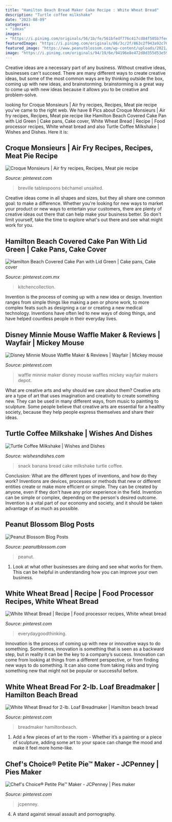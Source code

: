 ```yaml
---
title: "Hamilton Beach Bread Maker Cake Recipe : White Wheat Bread"
description: "Turtle coffee milkshake"
date: "2023-08-09"
categories:
- "ideas"
images:
- "https://i.pinimg.com/originals/56/1b/fe/561bfedf776c417cd84f505b7fee7982.jpg"
featuredImage: "https://i.pinimg.com/originals/86/3c/2f/863c2f943a92c7001bf4cfe506fb5c9f.jpg"
featured_image: "https://www.peanutblossom.com/wp-content/uploads/2021/07/chocolatefrogs-feature-1-320x320.jpg"
image: "https://i.pinimg.com/originals/94/19/6e/94196e8e472d8d355d53e59f60c5b22e.jpg"
---
```



Creative ideas are a necessary part of any business. Without creative ideas, businesses can't succeed. There are many different ways to create creative ideas, but some of the most common ways are by thinking outside the box, coming up with new ideas, and brainstorming. brainstorming is a great way to come up with new ideas because it allows you to be creative and problem-solve.

	

		
looking for Croque Monsieurs | Air fry recipes, Recipes, Meat pie recipe you've came to the right web. We have 8 Pics about Croque Monsieurs | Air fry recipes, Recipes, Meat pie recipe like Hamilton Beach Covered Cake Pan with Lid Green | Cake pans, Cake cover, White Wheat Bread | Recipe | Food processor recipes, White wheat bread and also Turtle Coffee Milkshake | Wishes and Dishes. Here it is:
		
    
## Croque Monsieurs | Air Fry Recipes, Recipes, Meat Pie Recipe

<img loading=lazy src="https://i.pinimg.com/originals/eb/d9/64/ebd964c9654837c465e3e748604b57df.jpg" onerror="this.onerror=null;this.src='https://tse1.mm.bing.net/th?id=OIP.Ayc6E-4WUGk_eOsPcNstfAHaEK&amp;pid=15.1';" alt="Croque Monsieurs | Air fry recipes, Recipes, Meat pie recipe">

_Source: pinterest.com_

>breville tablespoons béchamel unsalted. 

	

Creative ideas come in all shapes and sizes, but they all share one common goal: to make a difference. Whether you're looking for new ways to market your product or new ways to entertain your customers, there are plenty of creative ideas out there that can help make your business better. So don't limit yourself, take the time to explore what's out there and see what might work for you.

    
## Hamilton Beach Covered Cake Pan With Lid Green | Cake Pans, Cake Cover

<img loading=lazy src="https://i.pinimg.com/originals/56/1b/fe/561bfedf776c417cd84f505b7fee7982.jpg" onerror="this.onerror=null;this.src='https://tse3.mm.bing.net/th?id=OIP.2t18QaivETo3jub0IrEVtwHaE8&amp;pid=15.1';" alt="Hamilton Beach Covered Cake Pan with Lid Green | Cake pans, Cake cover">

_Source: pinterest.com.mx_

>kitchencollection. 

	

Invention is the process of coming up with a new idea or design. Invention ranges from simple things like making a pen or phone work, to more complex feats such as designing a car or creating a new medical technology. Inventions have often led to new ways of doing things, and have helped countless people in their everyday lives.

    
## Disney Minnie Mouse Waffle Maker &amp; Reviews | Wayfair | Mickey Mouse

<img loading=lazy src="https://i.pinimg.com/originals/86/3c/2f/863c2f943a92c7001bf4cfe506fb5c9f.jpg" onerror="this.onerror=null;this.src='https://tse1.mm.bing.net/th?id=OIP.5kRfo6dODh9R11-4jeMitAHaHa&amp;pid=15.1';" alt="Disney Minnie Mouse Waffle Maker &amp; Reviews | Wayfair | Mickey mouse">

_Source: pinterest.com_

>waffle minnie maker disney mouse waffles mickey wayfair makers depot. 

	

What are creative arts and why should we care about them?
Creative arts are a type of art that uses imagination and creativity to create something new. They can be used in many different ways, from music to painting to sculpture. Some people believe that creative arts are essential for a healthy society, because they help people express themselves and share their ideas.

    
## Turtle Coffee Milkshake | Wishes And Dishes

<img loading=lazy src="http://wishesndishes.com/images/2012/02/Banana-Bread-Snack-Cake-2-248x238.jpg" onerror="this.onerror=null;this.src='https://tse1.mm.bing.net/th?id=OIP.n3jgS66v4Py0Qw9AB4KKTQAAAA&amp;pid=15.1';" alt="Turtle Coffee Milkshake | Wishes and Dishes">

_Source: wishesndishes.com_

>snack banana bread cake milkshake turtle coffee. 

	

Conclusion: What are the different types of inventions, and how do they work?
Inventions are devices, processes or methods that new or different entities create or make more efficient or simple. They can be created by anyone, even if they don't have any prior experience in the field. Invention can be simple or complex, depending on the person's desired outcome. Invention is a vital part of our economy and society, and it should be taken advantage of as much as possible.

    
## Peanut Blossom Blog Posts

<img loading=lazy src="https://www.peanutblossom.com/wp-content/uploads/2021/07/chocolatefrogs-feature-1-320x320.jpg" onerror="this.onerror=null;this.src='https://tse2.mm.bing.net/th?id=OIP.OV6skEijsLRaThs-Hs4QzwAAAA&amp;pid=15.1';" alt="Peanut Blossom Blog Posts">

_Source: peanutblossom.com_

>peanut. 

	

1. Look at what other businesses are doing and see what works for them. This can be helpful in understanding how you can improve your own business. 

    
## White Wheat Bread | Recipe | Food Processor Recipes, White Wheat Bread

<img loading=lazy src="https://i.pinimg.com/originals/5e/99/ae/5e99ae050db1c4433b21284388f019d0.jpg" onerror="this.onerror=null;this.src='https://tse4.mm.bing.net/th?id=OIP.D1kO3CHzS4Y73AYV7KRz0gHaLF&amp;pid=15.1';" alt="White Wheat Bread | Recipe | Food processor recipes, White wheat bread">

_Source: pinterest.com_

>everydaygoodthinking. 

	

Innovation is the process of coming up with new or innovative ways to do something. Sometimes, innovation is something that is seen as a backward step, but in reality it can be the key to a company’s success. Innovation can come from looking at things from a different perspective, or from finding new ways to do something. It can also come from taking risks and trying something new that might not be popular or successful before.

    
## White Wheat Bread For 2-lb. Loaf Breadmaker | Hamilton Beach Bread

<img loading=lazy src="https://i.pinimg.com/originals/94/19/6e/94196e8e472d8d355d53e59f60c5b22e.jpg" onerror="this.onerror=null;this.src='https://tse2.mm.bing.net/th?id=OIP.GcXUw1Zy4s4r17EJdv52gwAAAA&amp;pid=15.1';" alt="White Wheat Bread for 2-lb. Loaf Breadmaker | Hamilton beach bread">

_Source: pinterest.com_

>breadmaker hamiltonbeach. 

	

1. Add a few pieces of art to the room - Whether it’s a painting or a piece of sculpture, adding some art to your space can change the mood and make it feel more home-like.

    
## Chef&#039;s Choice® Petite Pie™ Maker - JCPenney | Pies Maker

<img loading=lazy src="https://i.pinimg.com/originals/f5/1c/99/f51c995996e42c8f592efdaf9bd9152e.jpg" onerror="this.onerror=null;this.src='https://tse4.mm.bing.net/th?id=OIP.-6T_C74I1hlRJGDL58gClQHaHa&amp;pid=15.1';" alt="Chef&#039;s Choice® Petite Pie™ Maker - JCPenney | Pies maker">

_Source: pinterest.com_

>jcpenney. 

	

4. A stand against sexual assault and pornography.

